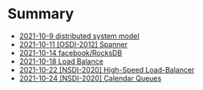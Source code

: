 # Summary


* [2021-10-9 distributed system model](1-distributed-system-model.md)
* [2021-10-11 [OSDI-2012] Spanner](2-spanner.md)
* [2021-10-14 facebook/RocksDB](3-rocksdb.md)
* [2021-10-18 Load Balance](4-network-load-balancing.md)
* [2021-10-22 [NSDI-2020] High-Speed Load-Balancer](5-nsdi_load_balancer.md)
* [2021-10-24 [NSDI-2020] Calendar Queues](6-calendar_queue.md)

